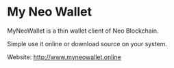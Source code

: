 # My Neo Wallet
MyNeoWallet is a thin wallet client of Neo Blockchain.

Simple use it online or download source on your system.

Website: http://www.myneowallet.online
